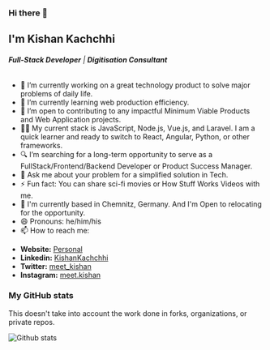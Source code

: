 ### Hi there 👋

<!--
**meetkishan/meetkishan** is a ✨ _special_ ✨ repository because its `README.md` (this file) appears on your GitHub profile.

Here are some ideas to get you started:

- 🔭 I’m currently working on ...
- 🌱 I’m currently learning ...
- 👯 I’m looking to collaborate on ...
- 🤔 I’m looking for help with ...
- 💬 Ask me about ...
- 📫 How to reach me: ...
- 😄 Pronouns: ...
- ⚡ Fun fact: ...
-->

## I'm Kishan Kachchhi

###### ***Full-Stack Developer*** | ***Digitisation Consultant***


- 🔭 I’m currently working on a great technology product to solve major problems of daily life.
- 🌱 I’m currently learning web production efficiency.
- 👯 I’m open to contributing to any impactful Minimum Viable Products and Web Application projects.
- 🧑‍💻 My current stack is JavaScript, Node.js, Vue.js, and Laravel. I am a quick learner and ready to switch to React, Angular, Python, or other frameworks.
- 🔍 I’m searching for a long-term opportunity to serve as a FullStack/Frontend/Backend Developer or Product Success Manager.
- 💬 Ask me about your problem for a simplified solution in Tech.
- ⚡ Fun fact: You can share sci-fi movies or How Stuff Works Videos with me.
- 📍 I'm currently based in Chemnitz, Germany. And I'm Open to relocating for the opportunity.
- 😄 Pronouns: he/him/his
- 📫 How to reach me:

* **Website:** [Personal](https://kishank.gitlab.io/)
* **Linkedin:** [KishanKachchhi](https://www.linkedin.com/in/kishankachchhi)
* **Twitter:** [meet_kishan](https://twitter.com/meet_kishan)
* **Instagram:** [meet.kishan](https://www.instagram.com/meet.kishan)

### My GitHub stats

This doesn't take into account the work done in forks, organizations, or private repos.

![Github stats](https://github-readme-stats.vercel.app/api?username=meetkishan&show_icons=true)


<!-- [![Top Langs](https://github-readme-stats.vercel.app/api/top-langs/?username=gwenf)](https://github.com/anuraghazra/github-readme-stats) -->
